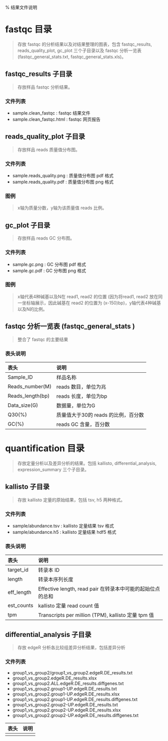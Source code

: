 % 结果文件说明


# fastqc 目录
>存放 fastqc 的分析结果以及对结果整理的图表，包含 fastqc_results, reads_quality_plot, gc_plot 三个子目录以及 fastqc 分析一览表 (fastqc_general_stats.txt, fastqc_general_stats.xls)。

## fastqc_results 子目录
>存放样品 fastqc 分析结果。

### 文件列表
- sample.clean_fastqc : fastqc 结果文件
- sample.clean_fastqc.html : fastqc 网页报告

## reads_quality_plot 子目录
>存放样品 reads 质量值分布图。

### 文件列表
- sample.reads_quality.png : 质量值分布图 pdf 格式
- sample.reads_quality.pdf : 质量值分布图 png 格式

### 图例
>x轴为质量分数，y轴为该质量值 reads 比例。


## gc_plot 子目录
>存放样品 reads GC 分布图。

### 文件列表
- sample.gc.png : GC 分布图 pdf 格式
- sample.gc.pdf : GC 分布图 png 格式

### 图例
>x轴代表4种碱基以及N在 read1, read2 的位置 (因为将read1, read2 放在同一坐标轴展示，因此碱基在 read2 的位置为 (x-150)bp)，y轴代表4种碱基以及N的比例。

## fastqc 分析一览表 (fastqc_general_stats )
>整合了 fastqc 的主要结果

### 表头说明

|表头     | 说明                |
|:--------|:--------------------|
|Sample_ID|样品名称|
|Reads_number(M)|reads 数目，单位为兆|
|Reads_length(bp)|reads 长度，单位为bp|
|Data_size(G)|数据量，单位为G|
|Q30(%)|质量值大于30的 reads 的比例，百分数|
|GC(%)|reads GC 含量，百分数|

# quantification 目录
>存放定量分析以及差异分析的结果。包括 kallisto, differential_analysis, expression_summary 三个子目录。

## kallisto 子目录
>存放 kallisto 定量的原始结果，包括 tsv, h5 两种格式。

### 文件列表
- sample/abundance.tsv : kallisto 定量结果 tsv 格式
- sample/abundance.h5 : kallisto 定量结果 hdf5 格式

### 表头说明
|表头       |说明                |
|:----------|:-------------------|
|target_id|转录本 ID|
|length|转录本序列长度|
|eff_length|Effective length, read pair 在转录本中可能的起始位点的总和|
|est_counts|kallisto 定量 read count 值|
|tpm|Transcripts per million (TPM), kallisto 定量 tpm 值|

## differential_analysis 子目录
>存放 edgeR 分析各比较组差异分析结果，包括差异分析

### 文件列表

- group1_vs_group2/group1_vs_group2.edgeR.DE_results.txt
- group1_vs_group2.edgeR.DE_results.xlsx
- group1_vs_group2.ALL.edgeR.DE_results.diffgenes.txt
- group1_vs_group2.group1-UP.edgeR.DE_results.txt
- group1_vs_group2.group1-UP.edgeR.DE_results.xlsx
- group1_vs_group2.group1-UP.edgeR.DE_results.diffgenes.txt
- group1_vs_group2.group2-UP.edgeR.DE_results.txt
- group1_vs_group2.group2-UP.edgeR.DE_results.xlsx
- group1_vs_group2.group2-UP.edgeR.DE_results.diffgenes.txt


|表头       |说明                |
|:----------|:-------------------|
|||
